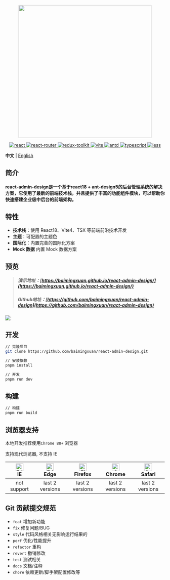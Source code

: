 <p align="center">
  <img width="420" src="https://cdn.jsdelivr.net/gh/baimingxuan/media-store/images/logo-r-md.png">
</p>
<p align="center">
  <a href="https://github.com/facebook/react">
    <img src="https://img.shields.io/badge/react-18.2.0-brightgreen.svg" alt="react">
  </a>
  <a href="https://github.com/remix-run/react-router">
    <img src="https://img.shields.io/badge/react_router-6.19.0-brightgreen.svg" alt="react-router">
  </a>
  <a href="https://github.com/reduxjs/redux-toolkit">
    <img src="https://img.shields.io/badge/react_redux-8.1.3-brightgreen.svg" alt="redux-toolkit">
  </a>
  <a href="https://github.com/vitejs/vite">
    <img src="https://img.shields.io/badge/vite-4.5.0-brightgreen.svg" alt="vite">
  </a>
  <a href="https://github.com/ant-design/ant-design">
    <img src="https://img.shields.io/badge/antd-5.11.2-brightgreen.svg" alt="antd">
  </a>
 <a href="https://github.com/microsoft/TypeScript">
    <img src="https://img.shields.io/badge/typescript-5.2.2-brightgreen.svg" alt="typescript">
  </a>
  <a href="https://github.com/less">
    <img src="https://img.shields.io/badge/less-4.2.0-brightgreen.svg" alt="less">
  </a>
</p>  

**中文** | [English](./README.en-US.md)

## 简介

#### react-admin-design是一个基于react18 + ant-design5的后台管理系统的解决方案，它使用了最新的前端技术栈，并且提供了丰富的功能组件模块，可以帮助你快速搭建企业级中后台的前端架构。

## 特性

- **技术栈**：使用 React18、Vite4、TSX 等前端前沿技术开发
- **主题**：可配置的主题色
- **国际化**：内置完善的国际化方案
- **Mock 数据** 内置 Mock 数据方案

## 预览

> ##### 演示地址：[https://baimingxuan.github.io/react-admin-design/](https://baimingxuan.github.io/react-admin-design/)
>
> ##### Github地址：[https://github.com/baimingxuan/react-admin-design](https://github.com/baimingxuan/react-admin-design)
>

![](https://cdn.jsdelivr.net/gh/baimingxuan/media-store/images/home-vue3.png)

## 开发

```bash
// 克隆项目
git clone https://github.com/baimingxuan/react-admin-design.git

// 安装依赖
pnpm install

// 开发
pnpm run dev
```

## 构建

```bash
// 构建
pnpm run build
```

## 浏览器支持

本地开发推荐使用`Chrome 80+` 浏览器

支持现代浏览器, 不支持 IE

| [<img src="https://raw.githubusercontent.com/alrra/browser-logos/master/src/edge/edge_48x48.png" alt=" Edge" width="24px" height="24px" />](http://godban.github.io/browsers-support-badges/)</br>IE | [<img src="https://raw.githubusercontent.com/alrra/browser-logos/master/src/edge/edge_48x48.png" alt=" Edge" width="24px" height="24px" />](http://godban.github.io/browsers-support-badges/)</br>Edge | [<img src="https://raw.githubusercontent.com/alrra/browser-logos/master/src/firefox/firefox_48x48.png" alt="Firefox" width="24px" height="24px" />](http://godban.github.io/browsers-support-badges/)</br>Firefox | [<img src="https://raw.githubusercontent.com/alrra/browser-logos/master/src/chrome/chrome_48x48.png" alt="Chrome" width="24px" height="24px" />](http://godban.github.io/browsers-support-badges/)</br>Chrome | [<img src="https://raw.githubusercontent.com/alrra/browser-logos/master/src/safari/safari_48x48.png" alt="Safari" width="24px" height="24px" />](http://godban.github.io/browsers-support-badges/)</br>Safari |
| :----------------------------------------------------------: | :----------------------------------------------------------: | :----------------------------------------------------------: | :----------------------------------------------------------: | :----------------------------------------------------------: |
|                         not support                          |                       last 2 versions                        |                       last 2 versions                        |                       last 2 versions                        |                       last 2 versions                        |

## Git 贡献提交规范

- `feat` 增加新功能
- `fix` 修复问题/BUG
- `style` 代码风格相关无影响运行结果的
- `perf` 优化/性能提升
- `refactor` 重构
- `revert` 撤销修改
- `test` 测试相关
- `docs` 文档/注释
- `chore` 依赖更新/脚手架配置修改等

